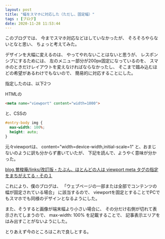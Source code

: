 ```yaml
---
layout: post
title: "幅をスマホに対応した（ただし、固定幅）"
tags : [ブログ]
date: 2020-11-28 11:53:44
---
```



このブログでは、
今までスマホ対応などはしていなかったが、
そろそろやらないとなと思い、
ちょっと考えてみた。


デザインを大幅に変えるのは、
やってやれないことはないと思うが、
レスポンシブにするためには、
左のメニュー部分が200px固定になっているのを、
スマホのときだけレイアウトを変えなければならなかったし、
そこまで踏み込むほどの希望があるわけでもないので、
簡易的に対応することにした。


指定したのは、以下2つ

HTMLの

```html
<meta name="viewport" content="width=1000">
```

と、CSSの

```css
#entry-body img {
  max-width: 100%;
  height: auto;
}
```


元々viewportは、
content="width=device-width,initial-scale=1"
と、おまじないのように訳も分からず書いていたが、
下記を読んで、ようやく意味が分かった。


[blog.鶯梭庵/links/改訂版・たぶん、ほとんどの人は viewport meta タグの指定をまちがえてる・その１](https://blog.ousaan.com/index.cgi/links/20170430.html)


これにより、僕のブログは、
「ウェブページの一部または全部でコンテンツの幅が固定されている場合」
に該当するので、
viewportを固定とすることでPCでもスマホでも同様のデザインとなるようにした。

また、そうすると画像が端末幅より小さい場合に、
その分だけ右側が切れて表示されてしまうので、
max-width: 100% を記載することで、
記事表示エリアをはみ出すことがないようにした。


とりあえず今のところはこれで良しとする。



